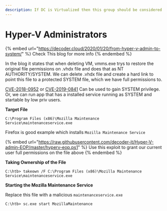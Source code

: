 ```yaml
---
description: If DC is Virtualized then this group should be considered Domain Admins
---
```


# Hyper-V Administrators

{% embed url="https://decoder.cloud/2020/01/20/from-hyper-v-admin-to-system/" %}
Check This blog for more info
{% endembed %}

In the blog it states that when deleting VM, vmms.exe trys to restore the original file permissions on .vhdx file and does that as NT AUTHORITY/SYSTEM. We can delete .vhdx file and create a hard link to point this file to a protected SYSTEM file, which we have full permissions to.

[CVE-2018-0952](https://www.tenable.com/cve/CVE-2018-0952) or [CVE-2019-0841](https://www.tenable.com/cve/CVE-2019-0841) Can be used to gain SYSTEM privilege. Or, we can run app that has a installed service running as SYSTEM and startable by low priv users.

**Target File**

```shell-session
C:\Program Files (x86)\Mozilla Maintenance Service\maintenanceservice.exe
```

Firefox is good example which installs `Mozilla Maintenance Service`

{% embed url="https://raw.githubusercontent.com/decoder-it/Hyper-V-admin-EOP/master/hyperv-eop.ps1" %}
Use this exploit to grant our current user full permissions on the file above
{% endembed %}

**Taking Ownership of the File**

```cmd-session
C:\htb> takeown /F C:\Program Files (x86)\Mozilla Maintenance Service\maintenanceservice.exe
```

**Starting the Mozilla Maintenance Service**

Replace this file with a malicious `maintenanceservice.exe`

```cmd-session
C:\htb> sc.exe start MozillaMaintenance
```



